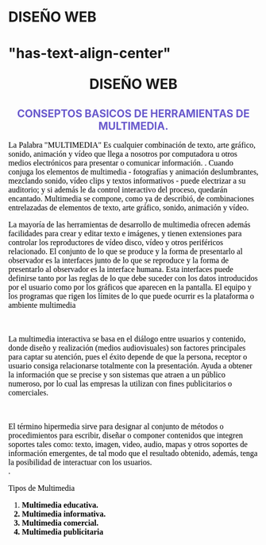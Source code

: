 # DISEÑO WEB
<html>
<HEAD>
 <title>DISEÑO WEB</title>
  <style type="text-css">
  h3{
   text-align:center}
  </style>
<h1 class=>"has-text-align-center"<P ALIGN=center>DISEÑO<strong>  WEB</strong> </h1>

<H2 ALIGN="CENTER"> <font color="slateblue"> <big> <I><b> </b></I></big> CONSEPTOS BASICOS DE HERRAMIENTAS DE MULTIMEDIA. </font> </H2>
<font face="Comic Sans MS" size="3" color="black">
<p> 

</p>
<p>La Palabra "MULTIMEDIA" Es cualquier combinación de texto, arte gráfico, sonido, animación y vídeo que llega a nosotros por computadora u otros medios electrónicos para presentar o comunicar información.
. Cuando conjuga los elementos de multimedia - fotografías y animación deslumbrantes, mezclando sonido, vídeo clips y textos informativos - puede electrizar a su auditorio; y si además le da control interactivo del proceso, quedarán encantado. Multimedia se compone, como ya de describió, de combinaciones entrelazadas de elementos de texto, arte gráfico, sonido, animación y vídeo.


<P> La mayoría de las herramientas de desarrollo de multimedia ofrecen además facilidades para crear y editar texto e imágenes, y tienen extensiones para controlar los reproductores de vídeo disco, vídeo y otros periféricos relacionado. El conjunto de lo que se produce y la forma de presentarlo al observador es la interfaces junto de lo que se reproduce y la forma de presentarlo al observador es la interface humana. Esta interfaces puede definirse tanto por las reglas de lo que debe suceder con los datos introducidos por el usuario como por los gráficos que aparecen en la pantalla. El equipo y los programas que rigen los límites de lo que puede ocurrir es la plataforma o ambiente multimedia
</p><br>

<p>La multimedia interactiva se basa en el diálogo entre usuarios y contenido, donde diseño y realización (medios audiovisuales) son factores principales para captar su atención, pues el éxito depende de que la persona, receptor o usuario consiga relacionarse totalmente con la presentación. Ayuda a obtener la información que se precise y son sistemas que atraen a un público numeroso, por lo cual las empresas la utilizan con fines publicitarios o comerciales.</p><br>

<p>El término hipermedia sirve para designar al conjunto de métodos o procedimientos para escribir, diseñar o componer contenidos que integren soportes tales como: texto, imagen, video, audio, mapas y otros soportes de información emergentes, de tal modo que el resultado obtenido, además, tenga la posibilidad de interactuar con los usuarios.<br>.</p>

<p>Tipos de Multimedia<br>

<ol>
<li><B>
Multimedia educativa.</li>
<li>Multimedia informativa.</li>
<li> Multimedia comercial. </li> 
<li>Multimedia publicitaria</li>
</ol>

</font>
</body>
</html>
